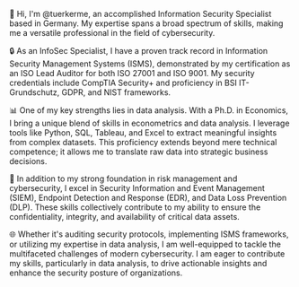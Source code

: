 👋 Hi, I'm @tuerkerme, an accomplished Information Security Specialist based in Germany. My expertise spans a broad spectrum of skills, making me a versatile professional in the field of cybersecurity.

🔒 As an InfoSec Specialist, I have a proven track record in Information Security Management Systems (ISMS), demonstrated by my certification as an ISO Lead Auditor for both ISO 27001 and ISO 9001. My security credentials include CompTIA Security+ and proficiency in BSI IT-Grundschutz, GDPR, and NIST frameworks.

📊 One of my key strengths lies in data analysis. With a Ph.D. in Economics, I bring a unique blend of skills in econometrics and data analysis. I leverage tools like Python, SQL, Tableau, and Excel to extract meaningful insights from complex datasets. This proficiency extends beyond mere technical competence; it allows me to translate raw data into strategic business decisions.

💼 In addition to my strong foundation in risk management and cybersecurity, I excel in Security Information and Event Management (SIEM), Endpoint Detection and Response (EDR), and Data Loss Prevention (DLP). These skills collectively contribute to my ability to ensure the confidentiality, integrity, and availability of critical data assets.

🌐 Whether it's auditing security protocols, implementing ISMS frameworks, or utilizing my expertise in data analysis, I am well-equipped to tackle the multifaceted challenges of modern cybersecurity. I am eager to contribute my skills, particularly in data analysis, to drive actionable insights and enhance the security posture of organizations.
<!---
tuerkerme/tuerkerme is a ✨ special ✨ repository because its `README.md` (this file) appears on your GitHub profile.
You can click the Preview link to take a look at your changes.
--->
